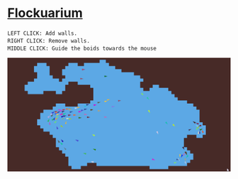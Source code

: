 # [Flockuarium](https://flockuarium.netlify.app/)
``LEFT CLICK: Add walls.``  
``RIGHT CLICK: Remove walls.``  
``MIDDLE CLICK: Guide the boids towards the mouse``  

![showcase](./showcase.gif)